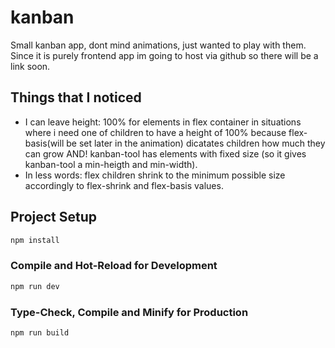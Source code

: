 # kanban

Small kanban app, dont mind animations, just wanted to play with them.
Since it is purely frontend app im going to host via github so there will be a link soon.

## Things that I noticed

- I can leave height: 100% for elements in flex container in 
    situations where i need one of children to have a height of 100% 
    because flex-basis(will be set later in the animation) dicatates children how much they can grow 
    AND! kanban-tool has elements with fixed size (so it gives kanban-tool a min-heigth and min-width).
- In less words: flex children shrink to the minimum possible size accordingly to flex-shrink and flex-basis values. 
## Project Setup

```sh
npm install
```

### Compile and Hot-Reload for Development

```sh
npm run dev
```

### Type-Check, Compile and Minify for Production

```sh
npm run build
```
